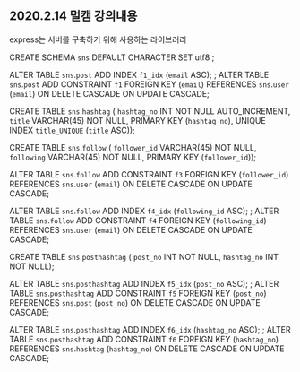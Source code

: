 ## 2020.2.14 멀캠 강의내용

express는 서버를 구축하기 위해 사용하는 라이브러리

CREATE SCHEMA `sns` DEFAULT CHARACTER SET utf8 ;



ALTER TABLE `sns`.`post` 
ADD INDEX `f1_idx` (`email` ASC);
;
ALTER TABLE `sns`.`post` 
ADD CONSTRAINT `f1`
  FOREIGN KEY (`email`)
  REFERENCES `sns`.`user` (`email`)
  ON DELETE CASCADE
  ON UPDATE CASCADE;





CREATE TABLE `sns`.`hashtag` (
  `hashtag_no` INT NOT NULL AUTO_INCREMENT,
  `title` VARCHAR(45) NOT NULL,
  PRIMARY KEY (`hashtag_no`),
  UNIQUE INDEX `title_UNIQUE` (`title` ASC));





CREATE TABLE `sns`.`follow` (
  `follower_id` VARCHAR(45) NOT NULL,
  `following` VARCHAR(45) NOT NULL,
  PRIMARY KEY (`follower_id`));





ALTER TABLE `sns`.`follow` 
ADD CONSTRAINT `f3`
  FOREIGN KEY (`follower_id`)
  REFERENCES `sns`.`user` (`email`)
  ON DELETE CASCADE
  ON UPDATE CASCADE;





ALTER TABLE `sns`.`follow` 
ADD INDEX `f4_idx` (`following_id` ASC);
;
ALTER TABLE `sns`.`follow` 
ADD CONSTRAINT `f4`
  FOREIGN KEY (`following_id`)
  REFERENCES `sns`.`user` (`email`)
  ON DELETE CASCADE
  ON UPDATE CASCADE;







CREATE TABLE `sns`.`posthashtag` (
  `post_no` INT NOT NULL,
  `hashtag_no` INT NOT NULL);



ALTER TABLE `sns`.`posthashtag` 
ADD INDEX `f5_idx` (`post_no` ASC);
;
ALTER TABLE `sns`.`posthashtag` 
ADD CONSTRAINT `f5`
  FOREIGN KEY (`post_no`)
  REFERENCES `sns`.`post` (`post_no`)
  ON DELETE CASCADE
  ON UPDATE CASCADE;



ALTER TABLE `sns`.`posthashtag` 
ADD INDEX `f6_idx` (`hashtag_no` ASC);
;
ALTER TABLE `sns`.`posthashtag` 
ADD CONSTRAINT `f6`
  FOREIGN KEY (`hashtag_no`)
  REFERENCES `sns`.`hashtag` (`hashtag_no`)
  ON DELETE CASCADE
  ON UPDATE CASCADE;
